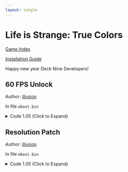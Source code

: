 ```yaml
---
layout: single
---
```


# Life is Strange: True Colors

[Game Index](/patch/#ps4)

[Installation Guide](/install-instructions/)

Happy new year Deck Nine Developers!

## 60 FPS Unlock

Author: [illusion](https://twitter.com/illusion0002)

In file `eboot.bin`

<details>
<summary>Code 1.05 (Click to Expand)</summary>

{% highlight yml %}
- game: "Life is Strange: True Colors"
  app_ver: "01.05"
  patch_ver: "1.0"
  name: "60 FPS Unlock"
  author: "illusion"
  note:
  arch: generic_orbis
  enabled: False
  patch_list:
        - [ bytes, 0x414B742, "EB 07" ]
{% endhighlight %}

</details>

## Resolution Patch

Author: [illusion](https://twitter.com/illusion0002)

In file `eboot.bin`

<details>
<summary>Code 1.05 (Click to Expand)</summary>

{% highlight yml %}
- game: "Life is Strange: True Colors"
  app_ver: "01.05"
  patch_ver: "1.0"
  name: "60 FPS Unlock"
  author: "illusion"
  note:
  arch: generic_orbis
  enabled: False
  patch_list:
        - [ bytes, 0x3A0540C, "48 E8 C1 84 5D 02" ]
        - [ bytes, 0x5FDD8D2, "00 41 C7 04 8E 00 00 86 42 C4 C1 7A 10 04 8E C3" ]
{% endhighlight %}

</details>
